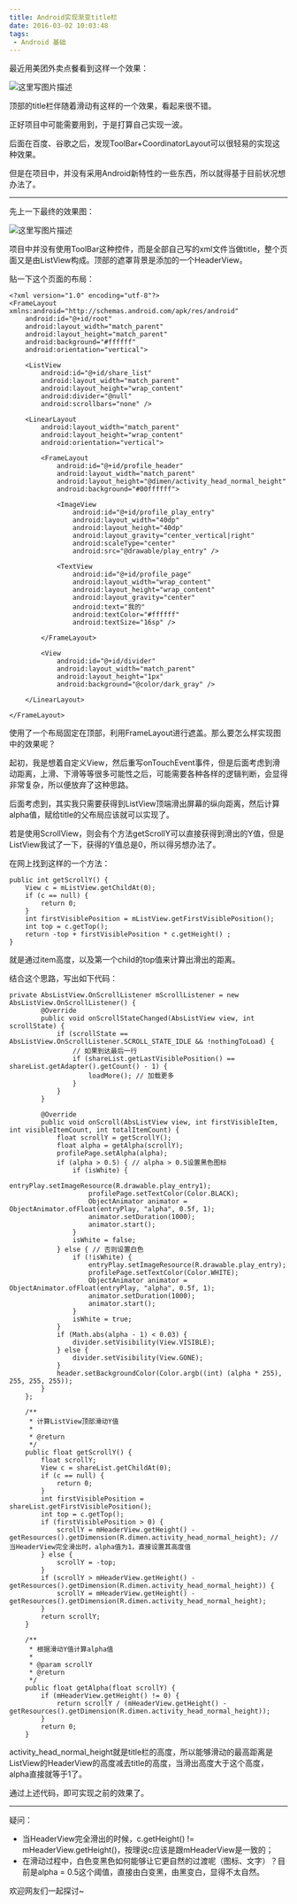 ```yaml
---
title: Android实现渐变title栏
date: 2016-03-02 10:03:48
tags:
 - Android 基础
---
```


最近用美团外卖点餐看到这样一个效果：

![这里写图片描述](https://images-1258496336.cos.ap-chengdu.myqcloud.com/2016/03/change-title1.png)

顶部的title栏伴随着滑动有这样的一个效果，看起来很不错。

正好项目中可能需要用到，于是打算自己实现一波。

后面在百度、谷歌之后，发现ToolBar+CoordinatorLayout可以很轻易的实现这种效果。

但是在项目中，并没有采用Android新特性的一些东西，所以就得基于目前状况想办法了。

<!--more-->

---
先上一下最终的效果图：

![这里写图片描述](https://images-1258496336.cos.ap-chengdu.myqcloud.com/2016/03/change-title2.png)

项目中并没有使用ToolBar这种控件，而是全部自己写的xml文件当做title，整个页面又是由ListView构成。顶部的遮罩背景是添加的一个HeaderView。

贴一下这个页面的布局：
```
<?xml version="1.0" encoding="utf-8"?>
<FrameLayout xmlns:android="http://schemas.android.com/apk/res/android"
    android:id="@+id/root"
    android:layout_width="match_parent"
    android:layout_height="match_parent"
    android:background="#ffffff"
    android:orientation="vertical">

    <ListView
        android:id="@+id/share_list"
        android:layout_width="match_parent"
        android:layout_height="wrap_content"
        android:divider="@null"
        android:scrollbars="none" />

    <LinearLayout
        android:layout_width="match_parent"
        android:layout_height="wrap_content"
        android:orientation="vertical">

        <FrameLayout
            android:id="@+id/profile_header"
            android:layout_width="match_parent"
            android:layout_height="@dimen/activity_head_normal_height"
            android:background="#00ffffff">

            <ImageView
                android:id="@+id/profile_play_entry"
                android:layout_width="40dp"
                android:layout_height="40dp"
                android:layout_gravity="center_vertical|right"
                android:scaleType="center"
                android:src="@drawable/play_entry" />

            <TextView
                android:id="@+id/profile_page"
                android:layout_width="wrap_content"
                android:layout_height="wrap_content"
                android:layout_gravity="center"
                android:text="我的"
                android:textColor="#ffffff"
                android:textSize="16sp" />

        </FrameLayout>

        <View
            android:id="@+id/divider"
            android:layout_width="match_parent"
            android:layout_height="1px"
            android:background="@color/dark_gray" />

    </LinearLayout>

</FrameLayout>
```
使用了一个布局固定在顶部，利用FrameLayout进行遮盖。那么要怎么样实现图中的效果呢？

起初，我是想着自定义View，然后重写onTouchEvent事件，但是后面考虑到滑动距离，上滑、下滑等等很多可能性之后，可能需要各种各样的逻辑判断，会显得非常复杂，所以便放弃了这种思路。

后面考虑到，其实我只需要获得到ListView顶端滑出屏幕的纵向距离，然后计算alpha值，赋给title的父布局应该就可以实现了。

若是使用ScrollView，则会有个方法getScrollY可以直接获得到滑出的Y值，但是ListView我试了一下，获得的Y值总是0，所以得另想办法了。

在网上找到这样的一个方法：
```
public int getScrollY() {
    View c = mListView.getChildAt(0);
    if (c == null) {
        return 0;
    }
    int firstVisiblePosition = mListView.getFirstVisiblePosition();
    int top = c.getTop();
    return -top + firstVisiblePosition * c.getHeight() ;
}
```
就是通过item高度，以及第一个child的top值来计算出滑出的距离。

结合这个思路，写出如下代码：
```
private AbsListView.OnScrollListener mScrollListener = new AbsListView.OnScrollListener() {
        @Override
        public void onScrollStateChanged(AbsListView view, int scrollState) {
            if (scrollState == AbsListView.OnScrollListener.SCROLL_STATE_IDLE && !nothingToLoad) {
                // 如果到达最后一行
                if (shareList.getLastVisiblePosition() == shareList.getAdapter().getCount() - 1) {
                    loadMore(); // 加载更多
                }
            }
        }

        @Override
        public void onScroll(AbsListView view, int firstVisibleItem, int visibleItemCount, int totalItemCount) {
            float scrollY = getScrollY();
            float alpha = getAlpha(scrollY);
            profilePage.setAlpha(alpha);
            if (alpha > 0.5) { // alpha > 0.5设置黑色图标
                if (isWhite) {
                    entryPlay.setImageResource(R.drawable.play_entry1);
                    profilePage.setTextColor(Color.BLACK);
                    ObjectAnimator animator = ObjectAnimator.ofFloat(entryPlay, "alpha", 0.5f, 1);
                    animator.setDuration(1000);
                    animator.start();
                }
                isWhite = false;
            } else { // 否则设置白色
                if (!isWhite) {
                    entryPlay.setImageResource(R.drawable.play_entry);
                    profilePage.setTextColor(Color.WHITE);
                    ObjectAnimator animator = ObjectAnimator.ofFloat(entryPlay, "alpha", 0.5f, 1);
                    animator.setDuration(1000);
                    animator.start();
                }
                isWhite = true;
            }
            if (Math.abs(alpha - 1) < 0.03) {
                divider.setVisibility(View.VISIBLE);
            } else {
                divider.setVisibility(View.GONE);
            }
            header.setBackgroundColor(Color.argb((int) (alpha * 255), 255, 255, 255));
        }
    };

    /**
     * 计算ListView顶部滑动Y值
     *
     * @return
     */
    public float getScrollY() {
        float scrollY;
        View c = shareList.getChildAt(0);
        if (c == null) {
            return 0;
        }
        int firstVisiblePosition = shareList.getFirstVisiblePosition();
        int top = c.getTop();
        if (firstVisiblePosition > 0) {
            scrollY = mHeaderView.getHeight() - getResources().getDimension(R.dimen.activity_head_normal_height); // 当HeaderView完全滑出时，alpha值为1，直接设置其高度值
        } else {
            scrollY = -top;
        }
        if (scrollY > mHeaderView.getHeight() - getResources().getDimension(R.dimen.activity_head_normal_height)) {
            scrollY = mHeaderView.getHeight() - getResources().getDimension(R.dimen.activity_head_normal_height);
        }
        return scrollY;
    }

    /**
     * 根据滑动Y值计算alpha值
     *
     * @param scrollY
     * @return
     */
    public float getAlpha(float scrollY) {
        if (mHeaderView.getHeight() != 0) {
            return scrollY / (mHeaderView.getHeight() - getResources().getDimension(R.dimen.activity_head_normal_height));
        }
        return 0;
    }
```
activity_head_normal_height就是title栏的高度，所以能够滑动的最高距离是ListView的HeaderView的高度减去title的高度，当滑出高度大于这个高度，alpha直接就等于1了。

通过上述代码，即可实现之前的效果了。

---
疑问：

 - 当HeaderView完全滑出的时候，c.getHeight() != mHeaderView.getHeight()，按理说c应该是跟mHeaderView是一致的；
 - 在滑动过程中，白色变黑色如何能够让它更自然的过渡呢（图标、文字）？目前是alpha = 0.5这个阈值，直接由白变黑，由黑变白，显得不太自然。

欢迎网友们一起探讨~
